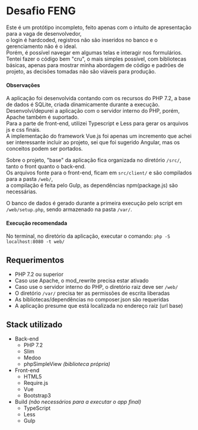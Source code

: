 # Desafio FENG
 Este é um protótipo incompleto, feito apenas com o intuito de apresentação para a vaga de desenvolvedor,<br>
 o login é hardcoded, registros não são inseridos no banco e o gerenciamento não é o ideal.<br>
 Porém, é possível navegar em algumas telas e interagir nos formulários.<br>
 Tentei fazer o código bem "cru", o mais simples possível, com bibliotecas básicas, apenas para mostrar minha abordagem de código e padrões de projeto,
 as decisões tomadas não são viáveis para produção.<br>

#### Observações
 A aplicação foi desenvolvida contando com os recursos do PHP 7.2,
 a base de dados é SQLite, criada dinamicamente durante a execução.<br>
 Desenvolvi/depurei a aplicação com o servidor interno do PHP, porém, Apache também é suportado.<br>
 Para a parte de front-end, utilizei Typescript e Less para gerar os arquivos js e css finais.<br>
 A implementação do framework Vue.js foi apenas um incremento que achei ser interessante incluir ao projeto,
 sei que foi sugerido Angular, mas os conceitos podem ser portados.<br>

 Sobre o projeto, "base" da aplicação fica organizada no diretório `/src/`, tanto o front quanto o back-end.<br>
 Os arquivos fonte para o front-end, ficam em `src/client/` e são compilados para a pasta `/web/`,<br>
 a compilação é feita pelo Gulp, as dependências npm(package.js) são necessárias.<br>

 O banco de dados é gerado durante a primeira execução pelo script em `/web/setup.php`, sendo armazenado na pasta `/var/`.

#### Execução recomendada
No terminal, no diretório da aplicação, executar o comando: `php -S localhost:8080 -t web/`<br>

## Requerimentos
* PHP 7.2 ou superior 
* Caso use Apache, o mod_rewrite precisa estar ativado
* Caso use o servidor interno do PHP, o diretório raiz deve ser `/web/`
* O diretório `/var/` precisa ter as permissões de escrita liberadas
* As bibliotecas/dependências no composer.json são requeridas
* A aplicação presume que está localizada no endereço raiz (url base)

## Stack utilizado
* Back-end
	* PHP 7.2
	* Slim
	* Medoo
	* phpSimpleView *(biblioteca própria)*
* Front-end
	* HTML5
	* Require.js
	* Vue
	* Bootstrap3
* Build *(não necessários para a executar o app final)*
	* TypeScript
	* Less
	* Gulp



